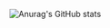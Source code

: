 ![Anurag's GitHub stats](https://github-readme-stats.vercel.app/api?username=SpectreMelody&show_icons=true&theme=tokyonight)
